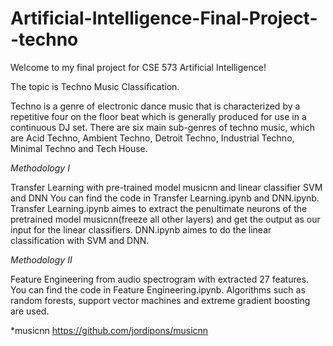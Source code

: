# Artificial-Intelligence-Final-Project--techno

Welcome to my final project for CSE 573 Artificial Intelligence!

The topic is Techno Music Classification.

Techno is a genre of electronic dance music that is characterized by a repetitive four on the floor beat which is generally produced for use in a continuous DJ set. 
There are six main sub-genres of techno music, which are Acid Techno, Ambient Techno, Detroit Techno, Industrial Techno, Minimal Techno and Tech House.

*Methodology I*

Transfer Learning with pre-trained model musicnn and linear classifier SVM and DNN
You can find the code in Transfer Learning.ipynb and DNN.ipynb.
Transfer Learning.ipynb aimes to extract the penultimate neurons of the pretrained model musicnn(freeze all other layers) and get the output as our input for the linear classifiers.
DNN.ipynb aimes to do the linear classification with SVM and DNN.


*Methodology II*

Feature Engineering from audio spectrogram with extracted 27 features.
You can find the code in Feature Engineering.ipynb.
Algorithms such as random forests, support vector machines and extreme gradient boosting are used.


*musicnn
https://github.com/jordipons/musicnn
